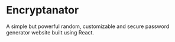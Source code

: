# Encryptanator
A simple but powerful random, customizable and secure password generator website built using React.
